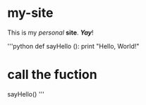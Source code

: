 # my-site

This is my _personal_ **site**. _**Yay**_!

'''python
def sayHello ():
    print "Hello, World!"
  
# call the fuction
sayHello()
'''
